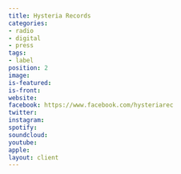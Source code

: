 ```yaml
---
title: Hysteria Records
categories:
- radio
- digital
- press
tags:
- label
position: 2
image: 
is-featured: 
is-front: 
website: 
facebook: https://www.facebook.com/hysteriarec
twitter: 
instagram: 
spotify: 
soundcloud: 
youtube: 
apple: 
layout: client
---
```


